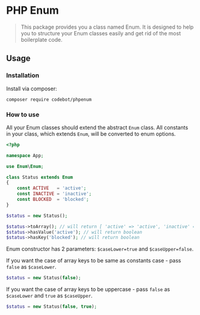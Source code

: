 # PHP Enum

> This package provides you a class named Enum. It is designed to help you to structure
> your Enum classes easily and get rid of the most boilerplate code.

## Usage

### Installation

Install via composer:

```
composer require codebot/phpenum
```

### How to use

All your Enum classes should extend the abstract `Enum` class.
All constants in your class, which extends `Enum`, will be converted to enum options.

```php
<?php

namespace App;

use Enum\Enum;

class Status extends Enum
{
    const ACTIVE   = 'active';
    const INACTIVE = 'inactive';
    const BLOCKED  = 'blocked';
}

$status = new Status();

$status->toArray(); // will return [ 'active' => 'active', 'inactive' => 'inactive', 'blocked' => 'blocked' ]
$status->hasValue('active'); // will return boolean
$status->hasKey('blocked'); // will return boolean
```

Enum constructor has 2 parameters: `$caseLower=true` and `$caseUpper=false`.

If you want the case of array keys to be same as constants case - pass `false` as `$caseLower`.

```php
$status = new Status(false);
```

If you want the case of array keys to be uppercase - pass `false` as `$caseLower` and `true` as `$caseUpper`. 

```php
$status = new Status(false, true);
```